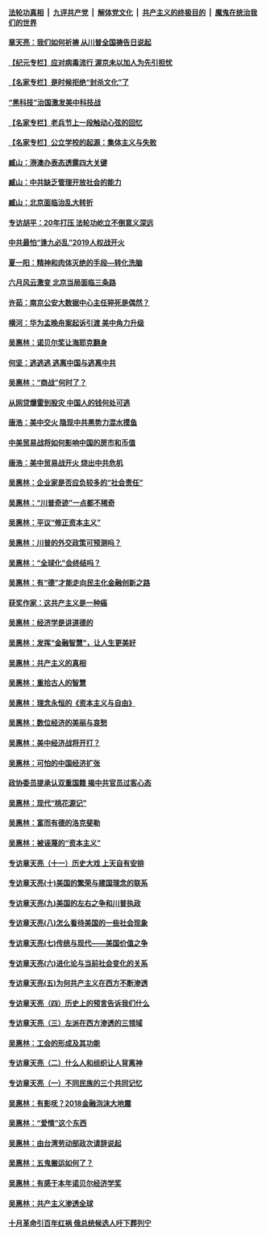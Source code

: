 ####  [法轮功真相](../../../../basic/blob/master/README.md?t=07080302) &nbsp;|&nbsp; [九评共产党](../../../../9ping.md/blob/master/README.md?t=07080302) &nbsp;|&nbsp; [解体党文化](../../../../jtdwh.md/blob/master/README.md?t=07080302)  &nbsp;|&nbsp; [共产主义的终极目的](../../../../gczydzjmd.md/blob/master/README.md?t=07080302) &nbsp;|&nbsp; [魔鬼在统治我们的世界](../../../../mgztzwmdsj.md/blob/master/README.md?t=07080302) 

#### [章天亮：我们如何祈祷 从川普全国祷告日说起](../pages/nsc423/n11944627.md?t=07080302) 

#### [【纪元专栏】应对病毒流行 渥京未以加人为先引担忧](../pages/nsc423/n11875714.md?t=07080302) 

#### [【名家专栏】是时候拒绝“封杀文化”了](../pages/nsc423/n11814093.md?t=07080302) 

#### [“黑科技”治国激发美中科技战](../pages/nsc423/n11638056.md?t=07080302) 

#### [【名家专栏】老兵节上一段触动心弦的回忆](../pages/nsc423/n11646016.md?t=07080302) 

#### [【名家专栏】公立学校的起源：集体主义与失败](../pages/nsc423/n11601833.md?t=07080302) 

#### [臧山：港澳办表态透露四大关键](../pages/nsc423/n11421628.md?t=07080302) 

#### [臧山：中共缺乏管理开放社会的能力](../pages/nsc423/n11407457.md?t=07080302) 

#### [臧山：北京面临治乱大转折](../pages/nsc423/n11406895.md?t=07080302) 

#### [专访胡平：20年打压 法轮功屹立不倒意义深远](../pages/nsc423/n11398800.md?t=07080302) 

#### [中共最怕“逢九必乱”2019人权战开火](../pages/nsc423/n11385248.md?t=07080302) 

#### [夏一阳：精神和肉体灭绝的手段—转化洗脑](../pages/nsc423/n11368250.md?t=07080302) 

#### [六月风云激变 北京当局面临三条路](../pages/nsc423/n11313668.md?t=07080302) 

#### [许茹：南京公安大数据中心主任猝死是偶然？](../pages/nsc423/n11064744.md?t=07080302) 

#### [横河：华为孟晚舟案起诉引渡 美中角力升级](../pages/nsc423/n11027230.md?t=07080302) 

#### [吴惠林：诺贝尔奖让海耶克翻身](../pages/nsc423/n10890049.md?t=07080302) 

#### [何坚：逃逃逃 逃离中国与逃离中共](../pages/nsc423/n10592891.md?t=07080302) 

#### [吴惠林：“商战”何时了？](../pages/nsc423/n10573558.md?t=07080302) 

#### [从网贷爆雷到股灾 中国人的钱何处可逃](../pages/nsc423/n10572800.md?t=07080302) 

#### [唐浩：美中交火 隐现中共黑势力混水摸鱼](../pages/nsc423/n10544040.md?t=07080302) 

#### [中美贸易战将如何影响中国的房市和币值](../pages/nsc423/n10543697.md?t=07080302) 

#### [唐浩：美中贸易战开火 烧出中共危机](../pages/nsc423/n10540126.md?t=07080302) 

#### [吴惠林：企业家是否应负较多的“社会责任”](../pages/nsc423/n10535022.md?t=07080302) 

#### [吴惠林：“川普奇迹”一点都不稀奇](../pages/nsc423/n10512808.md?t=07080302) 

#### [吴惠林：平议“修正资本主义”](../pages/nsc423/n10495724.md?t=07080302) 

#### [吴惠林：川普的外交政策可预测吗？](../pages/nsc423/n10462387.md?t=07080302) 

#### [吴惠林：“全球化”会终结吗？](../pages/nsc423/n10452838.md?t=07080302) 

#### [吴惠林：有“德”才能走向民主化金融创新之路](../pages/nsc423/n10432292.md?t=07080302) 

#### [获奖作家：这共产主义是一种癌](../pages/nsc423/n10431541.md?t=07080302) 

#### [吴惠林：经济学是讲道德的](../pages/nsc423/n10398014.md?t=07080302) 

#### [吴惠林：发挥“金融智慧”，让人生更美好](../pages/nsc423/n10375019.md?t=07080302) 

#### [吴惠林：共产主义的真相](../pages/nsc423/n10351394.md?t=07080302) 

#### [吴惠林：重拾古人的智慧](../pages/nsc423/n10337691.md?t=07080302) 

#### [吴惠林：理念永恒的《资本主义与自由》](../pages/nsc423/n10316274.md?t=07080302) 

#### [吴惠林：数位经济的美丽与哀愁](../pages/nsc423/n10292946.md?t=07080302) 

#### [吴惠林：美中经济战将开打？](../pages/nsc423/n10258825.md?t=07080302) 

#### [吴惠林：可怕的中国经济扩张](../pages/nsc423/n10219147.md?t=07080302) 

#### [政协委员提承认双重国籍 揭中共官员过客心态](../pages/nsc423/n10208809.md?t=07080302) 

#### [吴惠林：现代“桃花源记”](../pages/nsc423/n10185234.md?t=07080302) 

#### [吴惠林：富而有德的洛克斐勒](../pages/nsc423/n10142264.md?t=07080302) 

#### [吴惠林：被诬蔑的“资本主义”](../pages/nsc423/n10124816.md?t=07080302) 

#### [专访章天亮（十一）历史大戏 上天自有安排](../pages/nsc423/n10094905.md?t=07080302) 

#### [专访章天亮(十)美国的繁荣与建国理念的联系](../pages/nsc423/n10094899.md?t=07080302) 

#### [专访章天亮(九)美国的左右之争和川普执政](../pages/nsc423/n10094889.md?t=07080302) 

#### [专访章天亮(八)怎么看待美国的一些社会现象](../pages/nsc423/n10094857.md?t=07080302) 

#### [专访章天亮(七)传统与现代——美国价值之争](../pages/nsc423/n10093140.md?t=07080302) 

#### [专访章天亮(六)进化论与当前社会变化的关系](../pages/nsc423/n10092036.md?t=07080302) 

#### [专访章天亮(五)为何共产主义在西方不断渗透](../pages/nsc423/n10083620.md?t=07080302) 

#### [专访章天亮（四）历史上的预言告诉我们什么](../pages/nsc423/n10083606.md?t=07080302) 

#### [专访章天亮（三）左派在西方渗透的三领域](../pages/nsc423/n10081115.md?t=07080302) 

#### [吴惠林：工会的形成及其功能](../pages/nsc423/n10080633.md?t=07080302) 

#### [专访章天亮（二）什么人和组织让人背离神](../pages/nsc423/n10076637.md?t=07080302) 

#### [专访章天亮（一）不同民族的三个共同记忆](../pages/nsc423/n10074188.md?t=07080302) 

#### [吴惠林：有影呒？2018金融泡沫大地震](../pages/nsc423/n10040534.md?t=07080302) 

#### [吴惠林：“爱情”这个东西](../pages/nsc423/n10019423.md?t=07080302) 

#### [吴惠林：由台湾劳动部政次请辞说起](../pages/nsc423/n9979679.md?t=07080302) 

#### [吴惠林：五鬼搬运如何了？](../pages/nsc423/n9925338.md?t=07080302) 

#### [吴惠林：有感于本年诺贝尔经济学奖](../pages/nsc423/n9871883.md?t=07080302) 

#### [吴惠林：共产主义渗透全球](../pages/nsc423/n9812748.md?t=07080302) 

#### [十月革命引百年红祸 俄总统候选人吁下葬列宁](../pages/nsc423/n9810182.md?t=07080302) 


